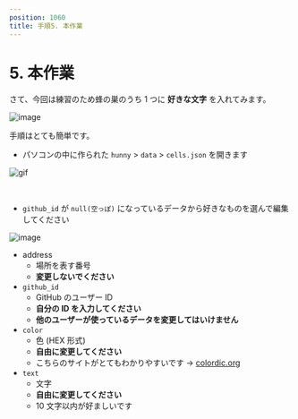 ```yaml
---
position: 1060
title: 手順5. 本作業
---
```


# 5. 本作業

さて、今回は練習のため蜂の巣のうち 1 つに **好きな文字** を入れてみます。

![image](/gif/app.png)

手順はとても簡単です。

- パソコンの中に作られた `hunny` > `data` > `cells.json` を開きます

![gif](/gif/folder.gif)

<br />

- `github_id` が `null(空っぽ)` になっているデータから好きなものを選んで編集してください

![image](/gif/data-json.png)

- address
  - 場所を表す番号
  - **変更しないでください**
- `github_id`
  - GitHub のユーザー ID
  - **自分の ID を入力してください**
  - **他のユーザーが使っているデータを変更してはいけません**
- `color`
  - 色 (HEX 形式)
  - **自由に変更してください**
  - こちらのサイトがとてもわかりやすいです → [colordic.org](https://www.colordic.org/)
- `text`
  - 文字
  - **自由に変更してください**
  - 10 文字以内が好ましいです
